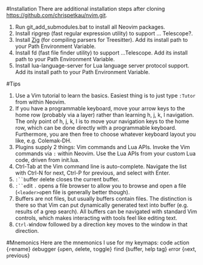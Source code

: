 #Installation
There are additional installation steps after cloning https://github.com/chrispetkau/nvim.git.
1. Run git_add_submodules.bat to install all Neovim packages.
2. Install ripgrep (fast regular expression utility) to support ... Telescope?.
3. Install [Zig](https://ziglang.org/download/) (for compiling parsers for Treesitter). Add its install path to your 
Path Environment Variable.
4. Install fd (fast file finder utility) to support ...Telescope. Add its install path to your Path Environment 
Variable.
5. Install lua-language-server for Lua language server protocol support. Add its install path to your Path Environment 
Variable.

#Tips
1. Use a Vim tutorial to learn the basics. Easiest thing is to just type `:Tutor` from within Neovim.
2. If you have a programmable keyboard, move your arrow keys to the home row (probably via a layer) rather than
learning h, j, k, l navigation. The only point of h, j, k, l is to move your navigation keys to the home row, which
can be done directly with a programmable keyboard. Furthermore, you are then free to choose whatever keyboard layout
you like, e.g. Colemak-DH.
3. Plugins supply 2 things: Vim commands and Lua APIs. Invoke the Vim commands via `:` within Neovim. Use the Lua APIs
from your custom Lua code, driven from init.lua.
4. Ctrl-Tab at the Vim command line is auto-complete. Navigate the list with Ctrl-N for next, Ctrl-P for previous, and
select with Enter.
5. `:``b`uffer `d`elete closes the current buffer.
6. `:``e`dit `.` opens a file browser to allow you to browse and open a file (`<leader>o`pen file is generally better
though).
7. Buffers are not files, but usually buffers contain files. The distinction is there so that Vim can put dynamically
generated text into buffer (e.g. results of a grep search). All buffers can be navigated with standard Vim controls,
which makes interacting with tools feel like editing text.
8. `Ctrl-W`indow followed by a direction key moves to the window in that direction.

#Mnemonics
Here are the mnemonics I use for my keymaps:
code `a`ction {`r`ename}
`d`ebugger {`o`pen, `d`elete, `t`oggle}
`f`ind {`b`uffer, `h`elp tag}
`e`rror {`n`ext, `p`revious}

